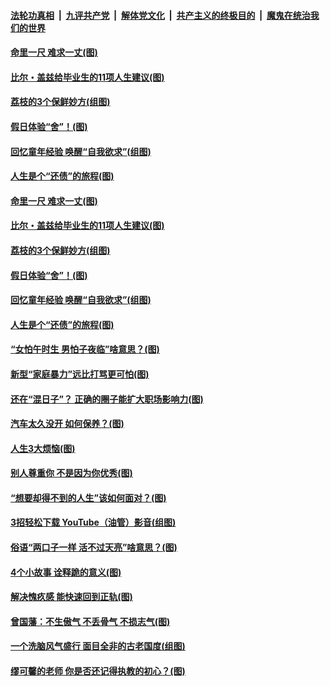 ####  [法轮功真相](../../../../basic/blob/master/README.md?t=06220531) &nbsp;|&nbsp; [九评共产党](../../../../9ping.md/blob/master/README.md?t=06220531) &nbsp;|&nbsp; [解体党文化](../../../../jtdwh.md/blob/master/README.md?t=06220531)  &nbsp;|&nbsp; [共产主义的终极目的](../../../../gczydzjmd.md/blob/master/README.md?t=06220531) &nbsp;|&nbsp; [魔鬼在统治我们的世界](../../../../mgztzwmdsj.md/blob/master/README.md?t=06220531) 

#### [命里一尺 难求一丈(图)](../pages/p8/936782.md?t=06220531) 

#### [比尔・盖兹给毕业生的11项人生建议(图)](../pages/p8/936231.md?t=06220531) 

#### [荔枝的3个保鲜妙方(组图)](../pages/p8/936950.md?t=06220531) 

#### [假日体验“舍”！(图)](../pages/p8/937183.md?t=06220531) 

#### [回忆童年经验 唤醒“自我欲求”(组图)](../pages/p8/937082.md?t=06220531) 

#### [人生是个“还债”的旅程(图)](../pages/p8/936768.md?t=06220531) 

#### [命里一尺 难求一丈(图)](../pages/p8/936782.md?t=06220531) 

#### [比尔・盖兹给毕业生的11项人生建议(图)](../pages/p8/936231.md?t=06220531) 

#### [荔枝的3个保鲜妙方(组图)](../pages/p8/936950.md?t=06220531) 

#### [假日体验“舍”！(图)](../pages/p8/937183.md?t=06220531) 

#### [回忆童年经验 唤醒“自我欲求”(组图)](../pages/p8/937082.md?t=06220531) 

#### [人生是个“还债”的旅程(图)](../pages/p8/936768.md?t=06220531) 

#### [“女怕午时生 男怕子夜临”啥意思？(图)](../pages/p8/937081.md?t=06220531) 

#### [新型“家庭暴力”远比打骂更可怕(图)](../pages/p8/936230.md?t=06220531) 

#### [还在“混日子”？ 正确的圈子能扩大职场影响力(图)](../pages/p8/937049.md?t=06220531) 

#### [汽车太久没开 如何保养？(图)](../pages/p8/937035.md?t=06220531) 

#### [人生3大烦恼(图)](../pages/p8/936959.md?t=06220531) 

#### [别人尊重你 不是因为你优秀(图)](../pages/p8/936253.md?t=06220531) 

#### [“想要却得不到的人生”该如何面对？(图)](../pages/p8/936933.md?t=06220531) 

#### [3招轻松下载 YouTube（油管）影音(组图)](../pages/p8/936922.md?t=06220531) 

#### [俗语“两口子一样 活不过天亮”啥意思？(图)](../pages/p8/936917.md?t=06220531) 

#### [4个小故事 诠释跪的意义(图)](../pages/p8/936353.md?t=06220531) 

#### [解决愧疚感 能快速回到正轨(图)](../pages/p8/936834.md?t=06220531) 

#### [曾国藩：不生傲气 不丢骨气 不损志气(图)](../pages/p8/936248.md?t=06220531) 

#### [一个洗脑风气盛行 面目全非的古老国度(组图)](../pages/p8/936759.md?t=06220531) 

#### [缪可馨的老师 你是否还记得执教的初心？(图)](../pages/p8/936737.md?t=06220531) 

